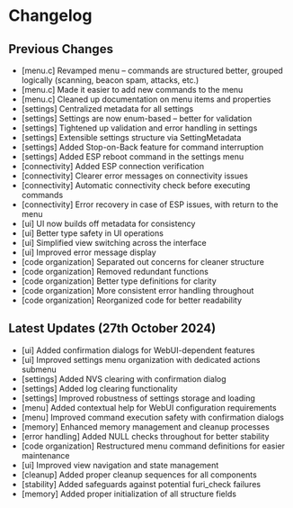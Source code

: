 # Changelog

## Previous Changes
- [menu.c] Revamped menu – commands are structured better, grouped logically (scanning, beacon spam, attacks, etc.)
- [menu.c] Made it easier to add new commands to the menu
- [menu.c] Cleaned up documentation on menu items and properties
- [settings] Centralized metadata for all settings
- [settings] Settings are now enum-based – better for validation
- [settings] Tightened up validation and error handling in settings
- [settings] Extensible settings structure via SettingMetadata
- [settings] Added Stop-on-Back feature for command interruption
- [settings] Added ESP reboot command in the settings menu
- [connectivity] Added ESP connection verification
- [connectivity] Clearer error messages on connectivity issues
- [connectivity] Automatic connectivity check before executing commands
- [connectivity] Error recovery in case of ESP issues, with return to the menu
- [ui] UI now builds off metadata for consistency
- [ui] Better type safety in UI operations
- [ui] Simplified view switching across the interface
- [ui] Improved error message display
- [code organization] Separated out concerns for cleaner structure
- [code organization] Removed redundant functions
- [code organization] Better type definitions for clarity
- [code organization] More consistent error handling throughout
- [code organization] Reorganized code for better readability

## Latest Updates (27th October 2024)
- [ui] Added confirmation dialogs for WebUI-dependent features
- [ui] Improved settings menu organization with dedicated actions submenu
- [settings] Added NVS clearing with confirmation dialog
- [settings] Added log clearing functionality
- [settings] Improved robustness of settings storage and loading
- [menu] Added contextual help for WebUI configuration requirements
- [menu] Improved command execution safety with confirmation dialogs
- [memory] Enhanced memory management and cleanup processes
- [error handling] Added NULL checks throughout for better stability
- [code organization] Restructured menu command definitions for easier maintenance
- [ui] Improved view navigation and state management
- [cleanup] Added proper cleanup sequences for all components
- [stability] Added safeguards against potential furi_check failures
- [memory] Added proper initialization of all structure fields
